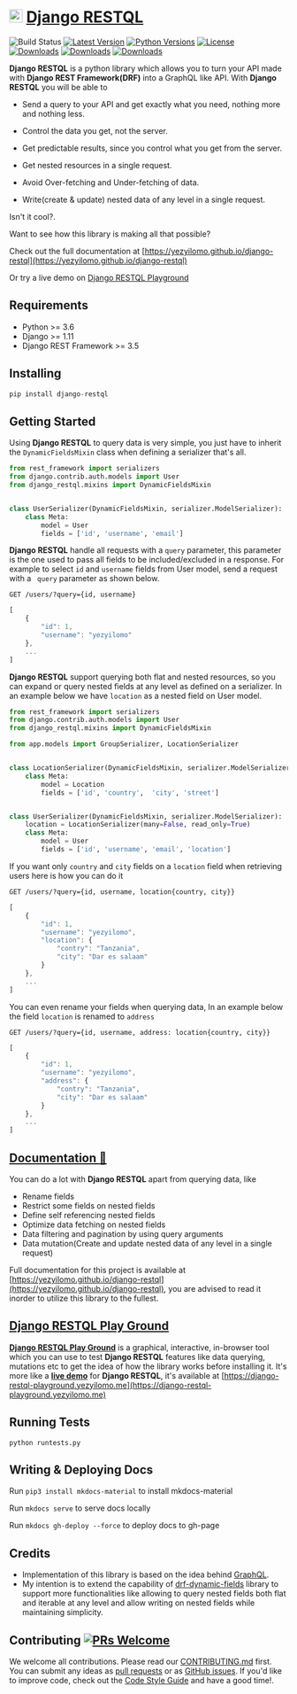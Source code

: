 # <img height="24" src="https://raw.githubusercontent.com/yezyilomo/django-restql/master/docs/img/icon.svg" /> [  Django RESTQL](https://yezyilomo.github.io/django-restql)

![Build Status](https://github.com/yezyilomo/django-restql/actions/workflows/main.yml/badge.svg?branch=master)
[![Latest Version](https://img.shields.io/pypi/v/django-restql.svg)](https://pypi.org/project/django-restql/) 
[![Python Versions](https://img.shields.io/pypi/pyversions/django-restql.svg)](https://pypi.org/project/django-restql/) 
[![License](https://img.shields.io/pypi/l/django-restql.svg)](https://pypi.org/project/django-restql/)
&nbsp;&nbsp;&nbsp;&nbsp;&nbsp;&nbsp; 
[![Downloads](https://pepy.tech/badge/django-restql)](https://pepy.tech/project/django-restql) 
[![Downloads](https://pepy.tech/badge/django-restql/month)](https://pepy.tech/project/django-restql) 
[![Downloads](https://pepy.tech/badge/django-restql/week)](https://pepy.tech/project/django-restql)


**Django RESTQL** is a python library which allows you to turn your API made with **Django REST Framework(DRF)** into a GraphQL like API. With **Django RESTQL** you will be able to

* Send a query to your API and get exactly what you need, nothing more and nothing less.

* Control the data you get, not the server.

* Get predictable results, since you control what you get from the server.

* Get nested resources in a single request.

* Avoid Over-fetching and Under-fetching of data.

* Write(create & update) nested data of any level in a single request.

Isn't it cool?.

Want to see how this library is making all that possible? 

Check out the full documentation at [https://yezyilomo.github.io/django-restql](https://yezyilomo.github.io/django-restql)

Or try a live demo on [Django RESTQL Playground](https://django-restql-playground.yezyilomo.me)


## Requirements
* Python >= 3.6
* Django >= 1.11
* Django REST Framework >= 3.5


## Installing
```py
pip install django-restql
```


## Getting Started
Using **Django RESTQL** to query data is very simple, you just have to inherit the `DynamicFieldsMixin` class when defining a serializer that's all.
```py
from rest_framework import serializers
from django.contrib.auth.models import User
from django_restql.mixins import DynamicFieldsMixin


class UserSerializer(DynamicFieldsMixin, serializer.ModelSerializer):
    class Meta:
        model = User
        fields = ['id', 'username', 'email']
```

**Django RESTQL** handle all requests with a `query` parameter, this parameter is the one used to pass all fields to be included/excluded in a response. For example to select `id` and `username` fields from User model, send a request with a ` query` parameter as shown below.

`GET /users/?query={id, username}`
```js
[
    {
        "id": 1,
        "username": "yezyilomo"
    },
    ...
]
```

**Django RESTQL** support querying both flat and nested resources, so you can expand or query nested fields at any level as defined on a serializer. In an example below we have `location` as a nested field on User model.

```py
from rest_framework import serializers
from django.contrib.auth.models import User
from django_restql.mixins import DynamicFieldsMixin

from app.models import GroupSerializer, LocationSerializer


class LocationSerializer(DynamicFieldsMixin, serializer.ModelSerializer):
    class Meta:
        model = Location
        fields = ['id', 'country',  'city', 'street']


class UserSerializer(DynamicFieldsMixin, serializer.ModelSerializer):
    location = LocationSerializer(many=False, read_only=True) 
    class Meta:
        model = User
        fields = ['id', 'username', 'email', 'location']
```

If you want only `country` and `city` fields on a `location` field when retrieving users here is how you can do it

`GET /users/?query={id, username, location{country, city}}`
```js
[
    {
        "id": 1,
        "username": "yezyilomo",
        "location": {
            "contry": "Tanzania",
            "city": "Dar es salaam"
        }
    },
    ...
]
```

You can even rename your fields when querying data, In an example below the field `location` is renamed to `address`

`GET /users/?query={id, username, address: location{country, city}}`
```js
[
    {
        "id": 1,
        "username": "yezyilomo",
        "address": {
            "contry": "Tanzania",
            "city": "Dar es salaam"
        }
    },
    ...
]
```


## [Documentation :pencil:](https://yezyilomo.github.io/django-restql)
You can do a lot with **Django RESTQL** apart from querying data, like
- Rename fields
- Restrict some fields on nested fields
- Define self referencing nested fields
- Optimize data fetching on nested fields
- Data filtering and pagination by using query arguments
- Data mutation(Create and update nested data of any level in a single request)

Full documentation for this project is available at [https://yezyilomo.github.io/django-restql](https://yezyilomo.github.io/django-restql), you are advised to read it inorder to utilize this library to the fullest.


## [Django RESTQL Play Ground](https://django-restql-playground.yezyilomo.me)
[**Django RESTQL Play Ground**](https://django-restql-playground.yezyilomo.me) is a graphical, interactive, in-browser tool which you can use to test **Django RESTQL** features like data querying, mutations etc to get the idea of how the library works before installing it. It's more like a [**live demo**](https://django-restql-playground.yezyilomo.me) for **Django RESTQL**, it's available at [https://django-restql-playground.yezyilomo.me](https://django-restql-playground.yezyilomo.me)


## Running Tests
`python runtests.py`


## Writing & Deploying Docs
Run `pip3 install mkdocs-material` to install mkdocs-material

Run `mkdocs serve` to serve docs locally

Run `mkdocs gh-deploy --force` to deploy docs to gh-page


## Credits
* Implementation of this library is based on the idea behind [GraphQL](https://graphql.org/).
* My intention is to extend the capability of [drf-dynamic-fields](https://github.com/dbrgn/drf-dynamic-fields) library to support more functionalities like allowing to query nested fields both flat and iterable at any level and allow writing on nested fields while maintaining simplicity.


## Contributing [![PRs Welcome](https://img.shields.io/badge/PRs-welcome-brightgreen.svg?style=flat-square)](http://makeapullrequest.com)

We welcome all contributions. Please read our [CONTRIBUTING.md](https://github.com/yezyilomo/django-restql/blob/master/CONTRIBUTING.md) first. You can submit any ideas as [pull requests](https://github.com/yezyilomo/django-restql/pulls) or as [GitHub issues](https://github.com/yezyilomo/django-restql/issues). If you'd like to improve code, check out the [Code Style Guide](https://github.com/yezyilomo/django-restql/blob/master/CONTRIBUTING.md#styleguides) and have a good time!.
